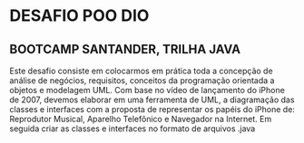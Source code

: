 # DESAFIO POO DIO

## BOOTCAMP SANTANDER, TRILHA JAVA

Este desafio consiste em colocarmos em prática toda a concepção de análise de negócios, requisitos, conceitos da programação orientada a objetos e modelagem UML. Com base no vídeo de lançamento do iPhone de 2007, devemos elaborar em uma ferramenta de UML, a diagramação das classes e interfaces com a proposta de representar os papéis do iPhone de: Reprodutor Musical, Aparelho Telefônico e Navegador na Internet. Em seguida criar as classes e interfaces no formato de arquivos .java
